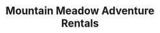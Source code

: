 ---
title: "Mountain Meadow Adventure Rentals"
url: /wallace/mountain-meadow-adventure-rentals/
shop: Mieten
---